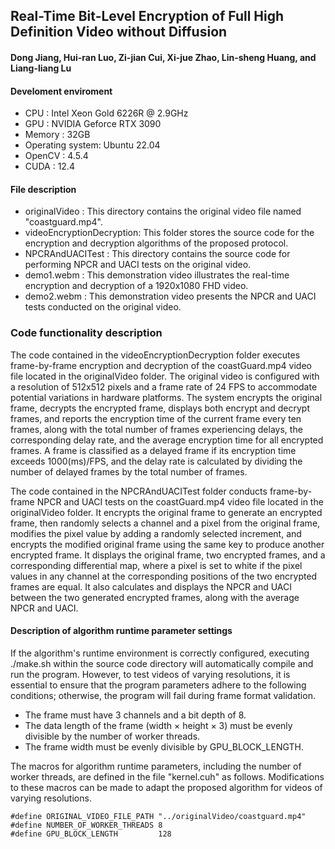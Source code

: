 ## Real-Time Bit-Level Encryption of Full High Definition Video without Diffusion

#### Dong Jiang, Hui-ran Luo, Zi-jian Cui, Xi-jue Zhao, Lin-sheng Huang, and Liang-liang Lu

#### Develoment enviroment

* CPU             : Intel Xeon Gold 6226R @ 2.9GHz
* GPU             : NVIDIA Geforce RTX 3090
* Memory          : 32GB
* Operating system: Ubuntu 22.04
* OpenCV          : 4.5.4
* CUDA            : 12.4

#### File description

* originalVideo            : This directory contains the original video file named "coastguard.mp4".
* videoEncryptionDecryption: This folder stores the source code for the encryption and decryption algorithms of the proposed protocol.
* NPCRAndUACITest          : This directory contains the source code for performing NPCR and UACI tests on the original video.
* demo1.webm               : This demonstration video illustrates the real-time encryption and decryption of a 1920x1080 FHD video.
* demo2.webm               : This demonstration video presents the NPCR and UACI tests conducted on the original video.

### Code functionality description

The code contained in the videoEncryptionDecryption folder executes frame-by-frame encryption and decryption of the coastGuard.mp4 video file located in the originalVideo folder. The original video is configured with a resolution of 512x512 pixels and a frame rate of 24 FPS to accommodate potential variations in hardware platforms.
The system encrypts the original frame, decrypts the encrypted frame, displays both encrypt and decrypt frames, and reports the encryption time of the current frame every ten frames, along with the total number of frames experiencing delays, the corresponding delay rate, and the average encryption time for all encrypted frames.
A frame is classified as a delayed frame if its encryption time exceeds 1000(ms)/FPS, and the delay rate is calculated by dividing the number of delayed frames by the total number of frames.

The code contained in the NPCRAndUACITest folder conducts frame-by-frame NPCR and UACI tests on the coastGuard.mp4 video file located in the originalVideo folder. It encrypts the original frame to generate an encrypted frame, then randomly selects a channel and a pixel from the original frame, modifies the pixel value by adding a randomly selected increment, and encrypts the modified original frame using the same key to produce another encrypted frame.
It displays the original frame, two encrypted frames, and a corresponding differential map, where a pixel is set to white if the pixel values in any channel at the corresponding positions of the two encrypted frames are equal.
It also calculates and displays the NPCR and UACI between the two generated encrypted frames, along with the average NPCR and UACI.

#### Description of algorithm runtime parameter settings

If the algorithm's runtime environment is correctly configured, executing ./make.sh within the source code directory will automatically compile and run the program. However, to test videos of varying resolutions, it is essential to ensure that the program parameters adhere to the following conditions; otherwise, the program will fail during frame format validation.

* The frame must have 3 channels and a bit depth of 8.
* The data length of the frame (width $\times$ height $\times$ 3) must be evenly divisible by the number of worker threads.
* The frame width must be evenly divisible by GPU_BLOCK_LENGTH.

The macros for algorithm runtime parameters, including the number of worker threads, are defined in the file "kernel.cuh" as follows. Modifications to these macros can be made to adapt the proposed algorithm for videos of varying resolutions.

```
#define ORIGINAL_VIDEO_FILE_PATH "../originalVideo/coastguard.mp4"
#define NUMBER_OF_WORKER_THREADS 8
#define GPU_BLOCK_LENGTH         128
```

